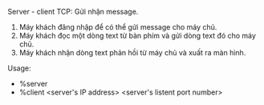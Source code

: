 Server - client TCP: Gửi nhận message.
1. Máy khách đăng nhập để có thể gửi message cho máy chủ.
2. Máy khách đọc một dòng text từ bàn phím và gửi dòng text đó cho máy chủ.
3. Máy khách nhận dòng text phản hồi từ máy chủ và xuất ra màn hình.

Usage:
- %server <listen port>
- %client <server's IP address> <server's listent port number>
